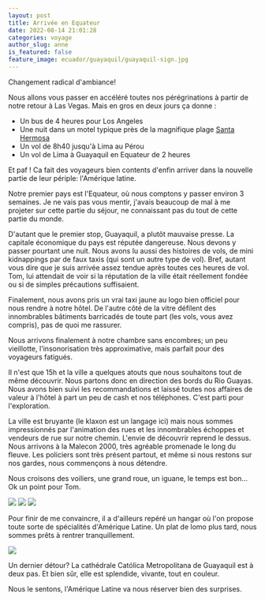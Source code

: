 ```yaml
---
layout: post
title: Arrivée en Equateur
date: 2022-08-14 21:01:28
categories: voyage
author_slug: anne
is_featured: false
feature_image: ecuador/guayaquil/guayaquil-sign.jpg
---
```


Changement radical d'ambiance! 

Nous allons vous passer en accéléré toutes nos pérégrinations à partir de notre retour à Las Vegas. Mais en gros en deux jours ça donne : 

- Un bus de 4 heures pour Los Angeles
- Une nuit dans un motel typique près de la magnifique plage <a href="https://www.instagram.com/p/ChDbYr-PWAF/" target="_blank">Santa Hermosa</a>
- Un vol de 8h40 jusqu'à Lima au Pérou
- Un vol de Lima à Guayaquil en Equateur de 2 heures

Et paf ! Ca fait des voyageurs bien contents d'enfin arriver dans la nouvelle partie de leur périple: l'Amérique latine.

Notre premier pays est l'Equateur, où nous comptons y passer environ 3 semaines. Je ne vais pas vous mentir, j'avais beaucoup de mal à me projeter sur cette partie du séjour, ne connaissant pas du tout de cette partie du monde.

D'autant que le premier stop, Guayaquil, a plutôt mauvaise presse. La capitale économique du pays est réputée dangereuse. Nous devons y passer pourtant une nuit. Nous avons lu aussi des histoires de vols, de mini kidnappings par de faux taxis (qui sont un autre type de vol). Bref, autant vous dire que je suis arrivée assez tendue après toutes ces heures de vol. Tom, lui attendait de voir si la réputation de la ville était réellement fondée ou si de simples précautions suffisaient. 

Finalement, nous avons pris un vrai taxi jaune au logo bien officiel pour nous rendre à notre hôtel. De l'autre côté de la vitre défilent des innombrables bâtiments barricadés de toute part (les vols, vous avez compris), pas de quoi me rassurer.

Nous arrivons finalement à notre chambre sans encombres; un peu vieillotte, l'insonorisation très approximative, mais parfait pour des voyageurs fatigués. 

Il n'est que 15h et la ville a quelques atouts que nous souhaitons tout de même découvrir. Nous partons donc en direction des bords du Rio Guayas. Nous avons bien suivi les recommandations et laissé toutes nos affaires de valeur à l'hôtel à part un peu de cash et nos téléphones. C'est parti pour l'exploration. 

La ville est bruyante (le klaxon est un langage ici) mais nous sommes impressionnés par l'animation des rues et les innombrables échoppes et vendeurs de rue sur notre chemin. L'envie de découvrir reprend le dessus. Nous arrivons à la Malecon 2000, très agréable promenade le long du fleuve. Les policiers sont très présent partout, et même si nous restons sur nos gardes, nous commençons à nous détendre. 

Nous croisons des voiliers, une grand roue, un iguane, le temps est bon... Ok un point pour Tom. 

![](img//ecuador/guayaquil/guayaquil-2.jpg)
![](img//ecuador/guayaquil/guayaquil-1.jpg)
![](img//ecuador/guayaquil/guayaquil-monument.jpg)

Pour finir de me convaincre, il a d'ailleurs repéré un hangar où l'on propose toute sorte de spécialités d'Amérique Latine. Un plat de lomo plus tard, nous sommes prêts à rentrer tranquillement. 

![](img//ecuador/guayaquil/guayaquil-food.jpg)


Un dernier détour? La cathédrale Católica Metropolitana de Guayaquil est à deux pas. Et bien sûr, elle est splendide, vivante, tout en couleur. 

Nous le sentons, l'Amérique Latine va nous réserver bien des surprises.
